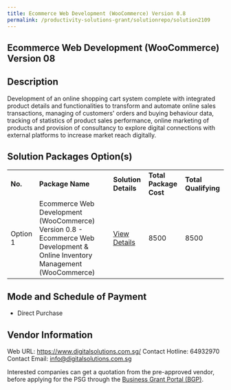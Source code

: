```yaml
---
title: Ecommerce Web Development (WooCommerce) Version 0.8
permalink: /productivity-solutions-grant/solutionrepo/solution2109
---
```


## Ecommerce Web Development (WooCommerce) Version 08

## Description

Development of an online shopping cart system complete with integrated product details and functionalities to transform and automate online sales transactions, managing of customers' orders and buying behaviour data, tracking of statistics of product sales performance, online marketing of products and provision of consultancy to explore digital connections with external platforms to increase market reach digitally.

## Solution Packages Option(s)

<table>
<tr>
<td><b>No.</b></td>
<td><b>Package Name</b></td>
<td><b>Solution Details</b></td>
<td><b>Total Package Cost</b></td>
<td><b>Total Qualifying</b></td>
</tr>
<tr>
<td>Option 1</td>
<td>Ecommerce Web Development (WooCommerce) Version 0.8 - Ecommerce Web Development & Online Inventory Management (WooCommerce)</td>
<td><a href='https://www.gobusiness.gov.sg/images/psg/Desensitised_WLP_Consultants_Annex_3_CR_wef_2_Sept_2021.pdf'>View Details</a></td>
<td>8500</td>
<td>8500</td>
</tr>
</table>

## Mode and Schedule of Payment

 - Direct Purchase

## Vendor Information

 Web URL: https://www.digitalsolutions.com.sg/ 
Contact Hotline: 64932970 
Contact Email: info@digitalsolutions.com.sg


Interested companies can get a quotation from the pre-approved vendor, before applying for the PSG through the <a href='https://www.businessgrants.gov.sg/'>Business Grant Portal (BGP)</a>.
<script src="/jquery/resize-tables.js"></script>
